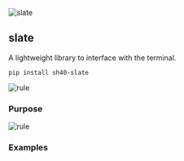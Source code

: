 ![slate](https://singlecolorimage.com/get/717E8D/1600x200)

## slate

A lightweight library to interface with the terminal.

```
pip install sh40-slate
```

![rule](https://singlecolorimage.com/get/717E8D/1600x5)

### Purpose

![rule](https://singlecolorimage.com/get/717E8D/1600x5)

### Examples
